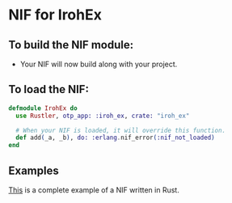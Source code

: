 # NIF for IrohEx

## To build the NIF module:

- Your NIF will now build along with your project.

## To load the NIF:

```elixir
defmodule IrohEx do
  use Rustler, otp_app: :iroh_ex, crate: "iroh_ex"

  # When your NIF is loaded, it will override this function.
  def add(_a, _b), do: :erlang.nif_error(:nif_not_loaded)
end
```

## Examples

[This](https://github.com/rusterlium/NifIo) is a complete example of a NIF written in Rust.
